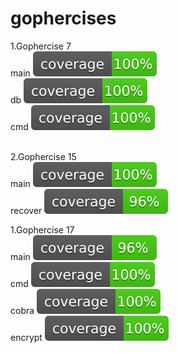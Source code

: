 # gophercises

1.Gophercise 7<br>
main ![alt coverage](https://github.com/Dayanand-Chinchure/gophercises/blob/master/Gophercises-7/coverage.svg)<br>
db   ![alt coverage](https://github.com/Dayanand-Chinchure/gophercises/blob/master/Gophercises-7/db/coverage.svg)<br>
cmd  ![alt coverage](https://github.com/Dayanand-Chinchure/gophercises/blob/master/Gophercises-7/cmd/coverage.svg)<br><br>

2.Gophercise 15<br>
main ![alt coverage](https://github.com/Dayanand-Chinchure/gophercises/blob/master/Gophercise-15/coverage.svg)<br>
recover   ![alt coverage](https://github.com/Dayanand-Chinchure/gophercises/blob/master/Gophercise-15/recover/coverage.svg)<br>


1.Gophercise 17<br>
main     ![alt coverage](https://github.com/Dayanand-Chinchure/gophercises/blob/master/Gophercise-17/coverage.svg)<br>
cmd      ![alt coverage](https://github.com/Dayanand-Chinchure/gophercises/blob/master/Gophercise-17/cmd/coverage.svg)<br>
cobra    ![alt coverage](https://github.com/Dayanand-Chinchure/gophercises/blob/master/Gophercise-17/cmd/cobra/coverage.svg)<br>
encrypt  ![alt coverage](https://github.com/Dayanand-Chinchure/gophercises/blob/master/Gophercise-17/encrypt/coverage.svg)<br>
